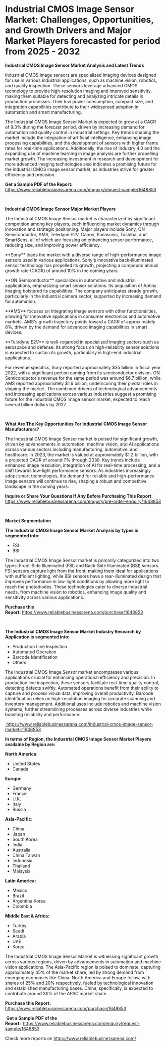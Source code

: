 <p><h1>Industrial CMOS Image Sensor Market: Challenges, Opportunities, and Growth Drivers and Major Market Players forecasted for period from 2025 - 2032</h1></p><p><strong>Industrial CMOS Image Sensor Market Analysis and Latest Trends</strong></p>
<p><p>Industrial CMOS image sensors are specialized imaging devices designed for use in various industrial applications, such as machine vision, robotics, and quality inspection. These sensors leverage advanced CMOS technology to provide high-resolution imaging and improved sensitivity, making them suitable for detecting and analyzing intricate details in production processes. Their low power consumption, compact size, and integration capabilities contribute to their widespread adoption in automation and smart manufacturing.</p><p>The Industrial CMOS Image Sensor Market is expected to grow at a CAGR of 9.3% during the forecast period, driven by increasing demand for automation and quality control in industrial settings. Key trends shaping the market include the integration of artificial intelligence, enhancing image processing capabilities, and the development of sensors with higher frame rates for real-time applications. Additionally, the rise of Industry 4.0 and the expanding use of machine learning in image analysis are further propelling market growth. The increasing investment in research and development for more advanced imaging technologies also indicates a promising future for the industrial CMOS image sensor market, as industries strive for greater efficiency and precision.</p></p>
<p><strong>Get a Sample PDF of the Report:&nbsp;</strong> <a href="https://www.reliablebusinessarena.com/enquiry/request-sample/1648853?utm_campaign=1871&utm_medium=2&utm_source=Github&utm_content=ia&utm_term=15022025&utm_id=industrial-cmos-image-sensor">https://www.reliablebusinessarena.com/enquiry/request-sample/1648853</a></p>
<p>&nbsp;</p>
<p><strong>Industrial CMOS Image Sensor Major Market Players</strong></p>
<p><p>The Industrial CMOS Image Sensor market is characterized by significant competition among key players, each influencing market dynamics through innovation and strategic positioning. Major players include Sony, ON Semiconductor, AMS, Teledyne E2V, Canon, Panasonic, Toshiba, and SmartSens, all of which are focusing on enhancing sensor performance, reducing size, and improving power efficiency.</p><p>**Sony** leads the market with a diverse range of high-performance image sensors used in various applications. Sony's innovative back-illuminated sensor technology has propelled its growth, projecting a compound annual growth rate (CAGR) of around 10% in the coming years. </p><p>**ON Semiconductor** specializes in automotive and industrial applications, emphasizing smart sensor solutions. Its acquisition of Aptina Imaging bolstered its capabilities. The company anticipates steady growth, particularly in the industrial camera sector, supported by increasing demand for automation.</p><p>**AMS** focuses on integrating image sensors with other functionalities, allowing for innovative applications in consumer electronics and automotive markets. AMS's growth trajectory points toward a CAGR of approximately 8%, driven by the demand for advanced imaging capabilities in smart devices.</p><p>**Teledyne E2V** is well-regarded in specialized imaging sectors such as aerospace and defense. Its strong focus on high-reliability sensor solutions is expected to sustain its growth, particularly in high-end industrial applications.</p><p>For revenue specifics, Sony reported approximately $35 billion in fiscal year 2022, with a significant portion coming from its semiconductor division. ON Semiconductor's revenue for the same period was around $6.7 billion, while AMS reported approximately $1.6 billion, underscoring their pivotal roles in shaping the market. The combined drivers of technological advancements and increasing applications across various industries suggest a promising future for the industrial CMOS image sensor market, expected to reach several billion dollars by 2027.</p></p>
<p>&nbsp;</p>
<p><strong>What Are The Key Opportunities For Industrial CMOS Image Sensor Manufacturers?</strong></p>
<p><p>The Industrial CMOS Image Sensor market is poised for significant growth, driven by advancements in automation, machine vision, and AI applications across various sectors including manufacturing, automotive, and healthcare. In 2023, the market is valued at approximately $1.2 billion, with a projected CAGR of around 7% through 2030. Key trends include enhanced image resolution, integration of AI for real-time processing, and a shift towards low-light performance sensors. As industries increasingly adopt smart technologies, the demand for reliable and high-performance image sensors will continue to rise, shaping a robust and competitive landscape in the coming years.</p></p>
<p><strong>Inquire or Share Your Questions If Any Before Purchasing This Report:</strong> <a href="https://www.reliablebusinessarena.com/enquiry/pre-order-enquiry/1648853?utm_campaign=1871&utm_medium=2&utm_source=Github&utm_content=ia&utm_term=15022025&utm_id=industrial-cmos-image-sensor">https://www.reliablebusinessarena.com/enquiry/pre-order-enquiry/1648853</a></p>
<p>&nbsp;</p>
<p><strong>Market Segmentation</strong></p>
<p><strong>The Industrial CMOS Image Sensor Market Analysis by types is segmented into:</strong></p>
<p><ul><li>FSI</li><li>BSI</li></ul></p>
<p><p>The Industrial CMOS Image Sensor market is primarily categorized into two types: Front-Side Illuminated (FSI) and Back-Side Illuminated (BSI) sensors. FSI sensors capture light from the front, making them ideal for applications with sufficient lighting, while BSI sensors have a rear-illuminated design that improves performance in low-light conditions by allowing more light to reach the photodiodes. These technologies cater to diverse industrial needs, from machine vision to robotics, enhancing image quality and sensitivity across various applications.</p></p>
<p><strong>Purchase this Report:&nbsp;</strong><a href="https://www.reliablebusinessarena.com/purchase/1648853?utm_campaign=1871&utm_medium=2&utm_source=Github&utm_content=ia&utm_term=15022025&utm_id=industrial-cmos-image-sensor">https://www.reliablebusinessarena.com/purchase/1648853</a></p>
<p>&nbsp;</p>
<p><strong>The Industrial CMOS Image Sensor Market Industry Research by Application is segmented into:</strong></p>
<p><ul><li>Production Line Inspection</li><li>Automated Operation</li><li>Barcode Identification</li><li>Others</li></ul></p>
<p><p>The Industrial CMOS Image Sensor market encompasses various applications crucial for enhancing operational efficiency and precision. In production line inspection, these sensors facilitate real-time quality control, detecting defects swiftly. Automated operations benefit from their ability to capture and process visual data, improving overall productivity. Barcode identification relies on high-resolution imaging for accurate scanning and inventory management. Additional uses include robotics and machine vision systems, further streamlining processes across diverse industries while boosting reliability and performance.</p></p>
<p><a href="https://www.reliablebusinessarena.com/industrial-cmos-image-sensor-market-r1648853?utm_campaign=1871&utm_medium=2&utm_source=Github&utm_content=ia&utm_term=15022025&utm_id=industrial-cmos-image-sensor">&nbsp;https://www.reliablebusinessarena.com/industrial-cmos-image-sensor-market-r1648853</a></p>
<p><strong>In terms of Region, the Industrial CMOS Image Sensor Market Players available by Region are:</strong></p>
<p>
    <p> <strong> North America: </strong>
        <ul>
            <li>United States</li>
            <li>Canada</li>
        </ul>
        </p> 
    <p> <strong> Europe: </strong>
        <ul>
            <li>Germany</li>
            <li>France</li>
            <li>U.K.</li>
            <li>Italy</li>
            <li>Russia</li>
        </ul>
        </p> 
    <p> <strong> Asia-Pacific: </strong>
        <ul>
            <li>China</li>
            <li>Japan</li>
            <li>South Korea</li>
            <li>India</li>
            <li>Australia</li>
            <li>China Taiwan</li>
            <li>Indonesia</li>
            <li>Thailand</li>
            <li>Malaysia</li>
        </ul>
        </p> 
    <p> <strong> Latin America: </strong>
        <ul>
            <li>Mexico</li>
            <li>Brazil</li>
            <li>Argentina Korea</li>
            <li>Colombia</li>
        </ul>
        </p> 
    <p> <strong> Middle East & Africa: </strong>
        <ul>
            <li>Turkey</li>
            <li>Saudi</li>
            <li>Arabia</li>
            <li>UAE</li>
            <li>Korea</li>
        </ul>
    </p>
    </p>
<p><p>The Industrial CMOS Image Sensor Market is witnessing significant growth across various regions, driven by advancements in automation and machine vision applications. The Asia-Pacific region is poised to dominate, capturing approximately 45% of the market share, led by strong demand from emerging economies like China. North America and Europe follow, with shares of 25% and 20% respectively, fueled by technological innovation and established manufacturing bases. China, specifically, is expected to contribute around 30% of the APAC market share.</p></p>
<p><strong>Purchase this Report: </strong><a href="https://www.reliablebusinessarena.com/purchase/1648853?utm_campaign=1871&utm_medium=2&utm_source=Github&utm_content=ia&utm_term=15022025&utm_id=industrial-cmos-image-sensor">https://www.reliablebusinessarena.com/purchase/1648853</a></p>
<p>&nbsp;<strong>Get a Sample PDF of the Report:&nbsp;&nbsp;</strong><a href="https://www.reliablebusinessarena.com/enquiry/request-sample/1648853?utm_campaign=1871&utm_medium=2&utm_source=Github&utm_content=ia&utm_term=15022025&utm_id=industrial-cmos-image-sensor">https://www.reliablebusinessarena.com/enquiry/request-sample/1648853</a></p>
<p><strong></strong></p>
<p>Check more reports on <a href="https://www.reliablebusinessarena.com/?utm_campaign=1871&utm_medium=2&utm_source=Github&utm_content=ia&utm_term=15022025&utm_id=industrial-cmos-image-sensor">https://www.reliablebusinessarena.com/</a></p>